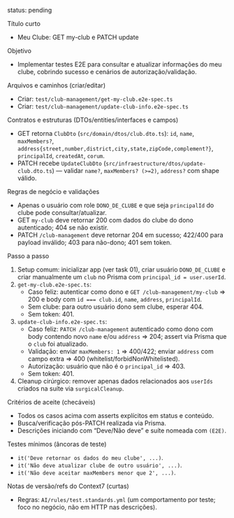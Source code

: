status: pending

Título curto
- Meu Clube: GET my-club e PATCH update

Objetivo
- Implementar testes E2E para consultar e atualizar informações do meu clube, cobrindo sucesso e cenários de autorização/validação.

Arquivos e caminhos (criar/editar)
- Criar: `test/club-management/get-my-club.e2e-spec.ts`
- Criar: `test/club-management/update-club-info.e2e-spec.ts`

Contratos e estruturas (DTOs/entities/interfaces e campos)
- GET retorna `ClubDto` (`src/domain/dtos/club.dto.ts`): `id`, `name`, `maxMembers?`, `address{street,number,district,city,state,zipCode,complement?}`, `principalId`, `createdAt`, `corum`.
- PATCH recebe `UpdateClubDto` (`src/infraestructure/dtos/update-club.dto.ts`) — validar `name?`, `maxMembers? (>=2)`, `address?` com shape válido.

Regras de negócio e validações
- Apenas o usuário com role `DONO_DE_CLUBE` e que seja `principalId` do clube pode consultar/atualizar.
- GET `my-club` deve retornar 200 com dados do clube do dono autenticado; 404 se não existir.
- PATCH `/club-management` deve retornar 204 em sucesso; 422/400 para payload inválido; 403 para não-dono; 401 sem token.

Passo a passo
1. Setup comum: inicializar app (ver task 01), criar usuário `DONO_DE_CLUBE` e criar manualmente um `club` no Prisma com `principal_id = user.userId`.
2. `get-my-club.e2e-spec.ts`:
   - Caso feliz: autenticar como dono e `GET /club-management/my-club` ⇒ 200 e body com `id === club.id`, `name`, `address`, `principalId`.
   - Sem clube: para outro usuário dono sem clube, esperar 404.
   - Sem token: 401.
3. `update-club-info.e2e-spec.ts`:
   - Caso feliz: `PATCH /club-management` autenticado como dono com body contendo novo `name` e/ou `address` ⇒ 204; assert via Prisma que o `club` foi atualizado.
   - Validação: enviar `maxMembers: 1` ⇒ 400/422; enviar `address` com campo extra ⇒ 400 (whitelist/forbidNonWhitelisted).
   - Autorização: usuário que não é o `principal_id` ⇒ 403.
   - Sem token: 401.
4. Cleanup cirúrgico: remover apenas dados relacionados aos `userIds` criados na suíte via `surgicalCleanup`.

Critérios de aceite (checáveis)
- Todos os casos acima com asserts explícitos em status e conteúdo.
- Busca/verificação pós-PATCH realizada via Prisma.
- Descrições iniciando com “Deve/Não deve” e suíte nomeada com `(E2E)`.

Testes mínimos (âncoras de teste)
- `it('Deve retornar os dados do meu clube', ...)`.
- `it('Não deve atualizar clube de outro usuário', ...)`.
- `it('Não deve aceitar maxMembers menor que 2', ...)`.

Notas de versão/refs do Context7 (curtas)
- Regras: `AI/rules/test.standards.yml` (um comportamento por teste; foco no negócio, não em HTTP nas descrições).
